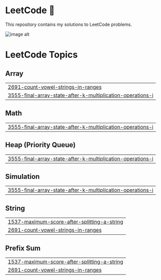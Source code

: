 # LeetCode 🚀
This repository contains my solutions to LeetCode problems.

![image alt](https://assets.leetcode.com/static_assets/others/lc_thanksgiving_meta.png)

<!---LeetCode Topics Start-->
# LeetCode Topics
## Array
|  |
| ------- |
| [2691-count-vowel-strings-in-ranges](https://github.com/neamagamal/ProblemSolving-LeetCode/tree/master/2691-count-vowel-strings-in-ranges) |
| [3555-final-array-state-after-k-multiplication-operations-i](https://github.com/neamagamal/ProblemSolving-LeetCode/tree/master/3555-final-array-state-after-k-multiplication-operations-i) |
## Math
|  |
| ------- |
| [3555-final-array-state-after-k-multiplication-operations-i](https://github.com/neamagamal/ProblemSolving-LeetCode/tree/master/3555-final-array-state-after-k-multiplication-operations-i) |
## Heap (Priority Queue)
|  |
| ------- |
| [3555-final-array-state-after-k-multiplication-operations-i](https://github.com/neamagamal/ProblemSolving-LeetCode/tree/master/3555-final-array-state-after-k-multiplication-operations-i) |
## Simulation
|  |
| ------- |
| [3555-final-array-state-after-k-multiplication-operations-i](https://github.com/neamagamal/ProblemSolving-LeetCode/tree/master/3555-final-array-state-after-k-multiplication-operations-i) |
## String
|  |
| ------- |
| [1537-maximum-score-after-splitting-a-string](https://github.com/neamagamal/ProblemSolving-LeetCode/tree/master/1537-maximum-score-after-splitting-a-string) |
| [2691-count-vowel-strings-in-ranges](https://github.com/neamagamal/ProblemSolving-LeetCode/tree/master/2691-count-vowel-strings-in-ranges) |
## Prefix Sum
|  |
| ------- |
| [1537-maximum-score-after-splitting-a-string](https://github.com/neamagamal/ProblemSolving-LeetCode/tree/master/1537-maximum-score-after-splitting-a-string) |
| [2691-count-vowel-strings-in-ranges](https://github.com/neamagamal/ProblemSolving-LeetCode/tree/master/2691-count-vowel-strings-in-ranges) |
<!---LeetCode Topics End-->